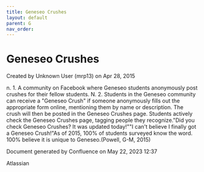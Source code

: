```yaml
---
title: Geneseo Crushes
layout: default
parent: G
nav_order:
---
```


# Geneseo Crushes

Created by  Unknown User (mrp13) on Apr 28, 2015

n. 1. A community on Facebook where Geneseo students anonymously post crushes for their fellow students. N. 2. Students in the Geneseo community can receive a &quot;Geneseo Crush&quot; if someone anonymously fills out the appropriate form online, mentioning them by name or description. The crush will then be posted in the Geneseo Crushes page. Students actively check the Geneseo Crushes page, tagging people they recognize.&quot;Did you check Geneseo Crushes? It was updated today!&quot;&quot;I can't believe I finally got a Geneseo Crush!&quot;As of 2015, 100% of students surveyed know the word. 100% believe it is unique to Geneseo.(Powell, G-M, 2015)

Document generated by Confluence on May 22, 2023 12:37

Atlassian
